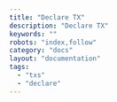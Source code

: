 ```yaml
---
title: "Declare TX"
description: "Declare TX"
keywords: ""
robots: "index,follow"
category: "docs"
layout: "documentation"
tags: 
  - "txs"
  - "declare"
---
```



